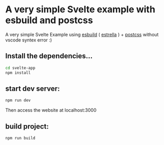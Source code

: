 # A very simple Svelte example with esbuild and postcss
A very simple Svelte Example using [esbuild](https://esbuild.github.io/) ( [estrella](https://www.npmjs.com/package/estrella) ) + [postcss](https://postcss.org/) without vscode syntex error :)

## Install the dependencies...

```bash
cd svelte-app
npm install
```

## start dev server:

```bash
npm run dev
```

Then access the website at localhost:3000

## build project:

```bash
npm run build
```
